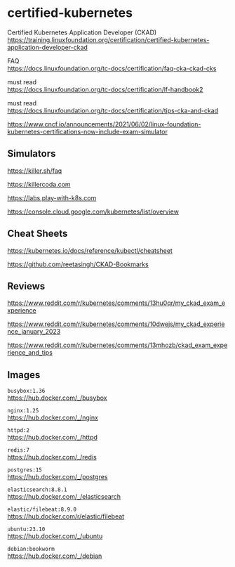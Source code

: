 # certified-kubernetes

Certified Kubernetes Application Developer (CKAD)\
https://training.linuxfoundation.org/certification/certified-kubernetes-application-developer-ckad

FAQ\
https://docs.linuxfoundation.org/tc-docs/certification/faq-cka-ckad-cks

must read\
https://docs.linuxfoundation.org/tc-docs/certification/lf-handbook2

must read\
https://docs.linuxfoundation.org/tc-docs/certification/tips-cka-and-ckad

https://www.cncf.io/announcements/2021/06/02/linux-foundation-kubernetes-certifications-now-include-exam-simulator

## Simulators

https://killer.sh/faq

https://killercoda.com

https://labs.play-with-k8s.com

https://console.cloud.google.com/kubernetes/list/overview

## Cheat Sheets

https://kubernetes.io/docs/reference/kubectl/cheatsheet

https://github.com/reetasingh/CKAD-Bookmarks

## Reviews

https://www.reddit.com/r/kubernetes/comments/13hu0qr/my_ckad_exam_experience

https://www.reddit.com/r/kubernetes/comments/10dwejs/my_ckad_experience_january_2023

https://www.reddit.com/r/kubernetes/comments/13mhozb/ckad_exam_experience_and_tips

## Images

`busybox:1.36`\
https://hub.docker.com/_/busybox

`nginx:1.25`\
https://hub.docker.com/_/nginx

`httpd:2`\
https://hub.docker.com/_/httpd

`redis:7`\
https://hub.docker.com/_/redis

`postgres:15`\
https://hub.docker.com/_/postgres

`elasticsearch:8.8.1`\
https://hub.docker.com/_/elasticsearch

`elastic/filebeat:8.9.0`\
https://hub.docker.com/r/elastic/filebeat

`ubuntu:23.10`\
https://hub.docker.com/_/ubuntu

`debian:bookworm`\
https://hub.docker.com/_/debian
